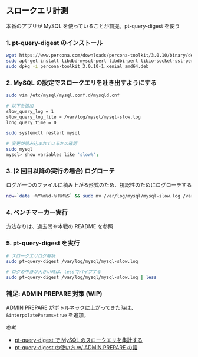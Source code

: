 ## スロークエリ計測

本番のアプリが MySQL を使っていることが前提。pt-query-digest を使う

### 1. pt-query-digest のインストール

```bash
wget https://www.percona.com/downloads/percona-toolkit/3.0.10/binary/debian/xenial/x86_64/percona-toolkit_3.0.10-1.xenial_amd64.deb
sudo apt-get install libdbd-mysql-perl libdbi-perl libio-socket-ssl-perl libnet-ssleay-perl libterm-readkey-perl
sudo dpkg -i percona-toolkit_3.0.10-1.xenial_amd64.deb
```

### 2. MySQL の設定でスロークエリを吐き出すようにする

```bash
sudo vim /etc/mysql/mysql.conf.d/mysqld.cnf

# 以下を追加
slow_query_log = 1
slow_query_log_file = /var/log/mysql/mysql-slow.log
long_query_time = 0

sudo systemctl restart mysql

# 変更が読み込まれているかの確認
sudo mysql
mysql> show variables like 'slow%';
```

### 3. (2 回目以降の実行の場合) ログローテ

ログが一つのファイルに積み上がる形式のため、視認性のためにログローテする

```bash
now=`date +%Y%m%d-%H%M%S` && sudo mv /var/log/mysql/mysql-slow.log /var/log/mysql/mysql-slow.log.$now && sudo mysqladmin flush-logs
```

### 4. ベンチマーカー実行

方法なりは、過去問や本戦の README を参照

### 5. pt-query-digest を実行

```bash
# スロークエリログ解析
sudo pt-query-digest /var/log/mysql/mysql-slow.log

# ログの中身が大きい時は、lessでパイプする
sudo pt-query-digest /var/log/mysql/mysql-slow.log | less
```

### 補足: ADMIN PREPARE 対策 (WIP)

ADMIN PREPARE がボトルネックに上がってきた時は、`&interpolateParams=true` を追加。

参考

- [pt-query-digest で MySQL のスロークエリを集計する](https://atsum.in/linux/pt-query-digest/)
- [pt-query-digest の使い方 w/ ADMIN PREPARE の話](https://isucon-workshop.trap.show/text/chapter-3/1-SlowQueryLog.html)
